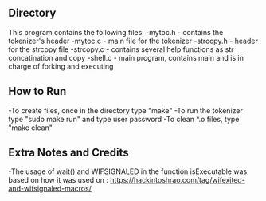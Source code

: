 ## Directory
This program contains the following files:
-mytoc.h - contains the tokenizer's header
-mytoc.c - main file for the tokenizer
-strcopy.h - header for the strcopy file
-strcopy.c - contains several help functions as str concatination and copy
-shell.c - main program, contains main and is in charge of forking and executing

## How to Run
-To create files, once in the directory type "make"
-To run the tokenizer type "sudo make run" and type user password
-To clean *.o files, type "make clean"

## Extra Notes and Credits
-The usage of wait() and WIFSIGNALED in the function isExecutable was based on how it was used on : https://hackintoshrao.com/tag/wifexited-and-wifsignaled-macros/
